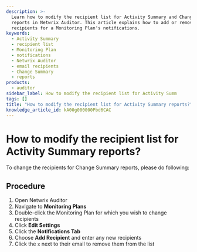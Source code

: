 ```yaml
---
description: >-
  Learn how to modify the recipient list for Activity Summary and Change Summary
  reports in Netwrix Auditor. This article explains how to add or remove
  recipients for a Monitoring Plan's notifications.
keywords:
  - Activity Summary
  - recipient list
  - Monitoring Plan
  - notifications
  - Netwrix Auditor
  - email recipients
  - Change Summary
  - reports
products:
  - auditor
sidebar_label: How to modify the recipient list for Activity Summ
tags: []
title: "How to modify the recipient list for Activity Summary reports?"
knowledge_article_id: kA00g000000Pbd6CAC
---
```


# How to modify the recipient list for Activity Summary reports?

To change the recipients for Change Summary reports, please do following:

## Procedure

1. Open Netwrix Auditor  
2. Navigate to **Monitoring Plans**  
3. Double-click the Monitoring Plan for which you wish to change recipients  
4. Click **Edit Settings**  
5. Click the **Notifications Tab**  
6. Choose **Add Recipient** and enter any new recipients  
7. Click the `x` next to their email to remove them from the list
